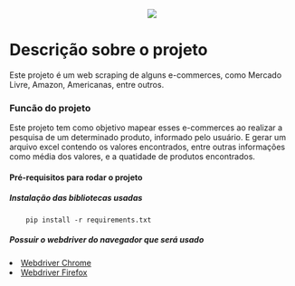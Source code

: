 <p align="center">
    <img src="http://img.shields.io/static/v1?label=STATUS&message=EM%20DESNVOLVIMENTO&color=GREEN&style=for-the-badge" algin="center"/>
</p>

# Descrição sobre o projeto
<p>Este projeto é um web scraping de alguns e-commerces, como Mercado Livre, Amazon, Americanas, entre outros.</p>

### Funcão do projeto
<p>Este projeto tem como objetivo mapear esses e-commerces ao realizar a pesquisa de um determinado produto, informado pelo usuário. E gerar um arquivo excel contendo os valores encontrados, entre outras informações como média dos valores, e a quatidade de produtos encontrados.</p>

#### Pré-requisitos para rodar o projeto
##### Instalação das bibliotecas usadas
        pip install -r requirements.txt
##### Possuir o webdriver do navegador que será usado
<li><a href="https://chromedriver.chromium.org/downloads" target="_blank">Webdriver Chrome</a></li>
<li><a href="https://github.com/mozilla/geckodriver/releases" target="_blank">Webdriver Firefox</a></li>
